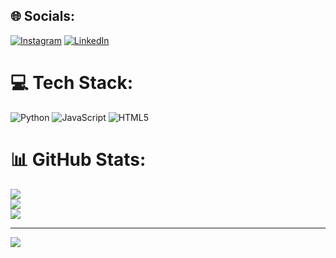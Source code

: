 
## 🌐 Socials:
[![Instagram](https://img.shields.io/badge/Instagram-%23E4405F.svg?logo=Instagram&logoColor=white)](https://instagram.com/malufreits) [![LinkedIn](https://img.shields.io/badge/LinkedIn-%230077B5.svg?logo=linkedin&logoColor=white)](https://linkedin.com/in/malufreitasdev) 

# 💻 Tech Stack:
![Python](https://img.shields.io/badge/python-3670A0?style=for-the-badge&logo=python&logoColor=ffdd54) ![JavaScript](https://img.shields.io/badge/javascript-%23323330.svg?style=for-the-badge&logo=javascript&logoColor=%23F7DF1E) ![HTML5](https://img.shields.io/badge/html5-%23E34F26.svg?style=for-the-badge&logo=html5&logoColor=white)
# 📊 GitHub Stats:
![](https://github-readme-stats.vercel.app/api?username=malufreits&theme=dark&hide_border=false&include_all_commits=false&count_private=false)<br/>
![](https://github-readme-streak-stats.herokuapp.com/?user=malufreits&theme=dark&hide_border=false)<br/>
![](https://github-readme-stats.vercel.app/api/top-langs/?username=malufreits&theme=dark&hide_border=false&include_all_commits=false&count_private=false&layout=compact)

---
[![](https://visitcount.itsvg.in/api?id=malufreits&icon=0&color=0)](https://visitcount.itsvg.in)

<!-- Proudly created with GPRM ( https://gprm.itsvg.in ) -->